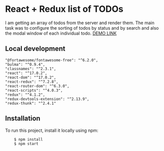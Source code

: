 # React + Redux list of TODOs

I am getting an array of todos from the server and render them. The main task was to configure the sorting of todos by status and by search and also the modal window of each individual todo. [DEMO LINK](https://alej4ndro1.github.io/list-of-todos/)

## Local development
    "@fortawesome/fontawesome-free": "^6.2.0",
    "bulma": "^0.9.4",
    "classnames": "^2.3.1",
    "react": "^17.0.2",
    "react-dom": "^17.0.2",
    "react-redux": "^7.2.8",
    "react-router-dom": "^6.3.0",
    "react-scripts": "^4.0.3",
    "redux": "^4.1.2",
    "redux-devtools-extension": "^2.13.9",
    "redux-thunk": "^2.4.1"

## Installation

To run this project, install it locally using npm:

    
```
    $ npm install
    $ npm start
```
